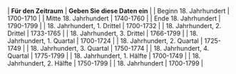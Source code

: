 | **Für den Zeitraum** | **Geben Sie diese Daten ein** |
| Beginn 18. Jahrhundert | 1700-1710 |
| Mitte 18. Jahrhundert | 1740-1760 |
| Ende 18. Jahrhundert | 1790-1799 |
| 18. Jahrhundert, 1. Drittel | 1700-1732 |
| 18. Jahrhundert, 2. Drittel | 1733-1765 |
| 18. Jahrhundert, 3. Drittel | 1766-1799 |
| 18. Jahrhundert, 1. Quartal | 1700-1724 |
| 18. Jahrhundert, 2. Quartal | 1725-1749 |
| 18. Jahrhundert, 3. Quartal | 1750-1774 |
| 18. Jahrhundert, 4. Quartal | 1775-1799 |
| 18. Jahrhundert, 1. Hälfte | 1700-1749 |
| 18. Jahrhundert, 2. Hälfte | 1750-1799 |
| 18. Jahrhundert | 1700-1799 |
